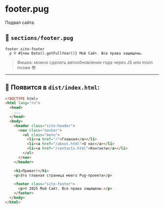 # footer.pug
Подвал сайта.

## 📄 `sections/footer.pug`

```pug
footer.site-footer
  p © #{new Date().getFullYear()} Мой Сайт. Все права защищены.
```

> Фишка: можно сделать автообновление года через JS или mixin позже 😎

---

## 🧪 Появится в `dist/index.html`:

```html
<!DOCTYPE html>
<html lang="ru">
  <head>
    ...
  </head>
  <body>
    <header class="site-header">
      <nav class="navbar">
        <ul class="menu">
          <li><a href="/">Главная</a></li>
          <li><a href="/about.html">О нас</a></li>
          <li><a href="/contacts.html">Контакты</a></li>
        </ul>
      </nav>
    </header>

    <h1>Привет!</h1>
    <p>Это главная страница моего Pug-проекта</p>

    <footer class="site-footer">
      <p>© 2025 Мой Сайт. Все права защищены.</p>
    </footer>
  </body>
</html>
```
